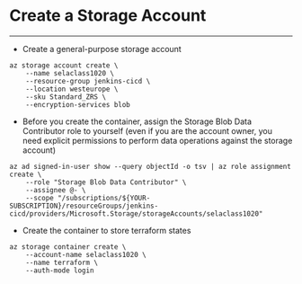 # Create a Storage Account
---

- Create a general-purpose storage account
```
az storage account create \
    --name selaclass1020 \
    --resource-group jenkins-cicd \
    --location westeurope \
    --sku Standard_ZRS \
    --encryption-services blob
```

- Before you create the container, assign the Storage Blob Data Contributor role to yourself (even if you are the account owner, you need explicit permissions to perform data operations against the storage account)
```
az ad signed-in-user show --query objectId -o tsv | az role assignment create \
    --role "Storage Blob Data Contributor" \
    --assignee @- \
    --scope "/subscriptions/${YOUR-SUBSCRIPTION}/resourceGroups/jenkins-cicd/providers/Microsoft.Storage/storageAccounts/selaclass1020"
```

- Create the container to store terraform states
```
az storage container create \
    --account-name selaclass1020 \
    --name terraform \
    --auth-mode login
```

